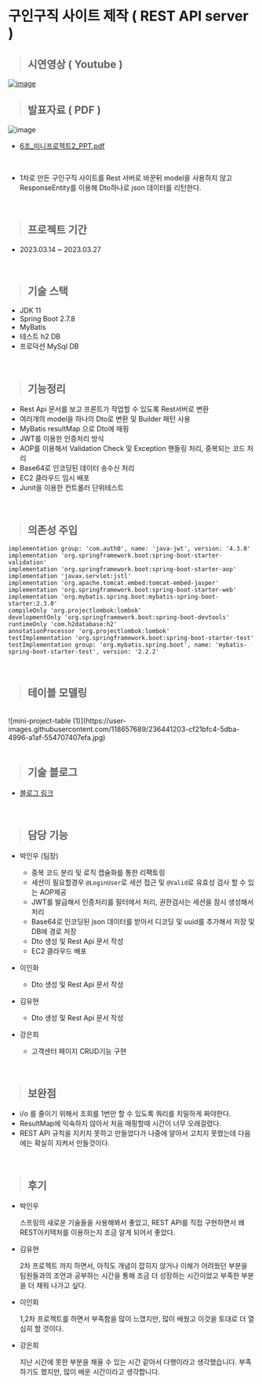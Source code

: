 # 구인구직 사이트 제작 ( REST API server )

> ## 시연영상 ( Youtube )
<a href="https://youtu.be/0UsQJWybmxE">![image](https://user-images.githubusercontent.com/118657689/234799992-f20dea08-d827-4c57-ad99-e36270c6edef.png)</a>
<br>

> ## 발표자료 ( PDF )
![image](https://user-images.githubusercontent.com/118657689/234800218-e3c1444b-ef3e-46bb-877a-dabebe900d91.png)

- [6조_미니프로젝트2_PPT.pdf](https://github.com/clean17/mini-project2/files/11340918/6._.2_PPT.pdf)

<br>

- 1차로 만든 구인구직 사이트를 Rest 서버로 바꾼뒤 model을 사용하지 않고 ResponseEntity를 이용해 Dto하나로 json 데이터를 리턴한다.

<br>

> ## 프로젝트 기간
- 2023.03.14 ~ 2023.03.27

<br>

> ## 기술 스택
- JDK 11
- Spring Boot 2.7.8
- MyBatis
- 테스트 h2 DB
- 프로덕션 MySql DB


<br>

> ## 기능정리
- Rest Api 문서를 보고 프론트가 작업할 수 있도록 Rest서버로 변환
- 여러개의 model을 하나의 Dto로 변환 및 Builder 패턴 사용
- MyBatis resultMap 으로 Dto에 매핑
- JWT를 이용한 인증처리 방식
- AOP를 이용해서 Validation Check 및 Exception 핸들링 처리, 중복되는 코드 처리
- Base64로 인코딩된 데이터 송수신 처리
- EC2 클라우드 임시 배포
- Junit을 이용한 컨트롤러 단위테스트



<br>

> ## 의존성 주입


```
implementation group: 'com.auth0', name: 'java-jwt', version: '4.3.0'
implementation 'org.springframework.boot:spring-boot-starter-validation'
implementation 'org.springframework.boot:spring-boot-starter-aop'
implementation 'javax.servlet:jstl'
implementation 'org.apache.tomcat.embed:tomcat-embed-jasper'
implementation 'org.springframework.boot:spring-boot-starter-web'
implementation 'org.mybatis.spring.boot:mybatis-spring-boot-starter:2.3.0'
compileOnly 'org.projectlombok:lombok'
developmentOnly 'org.springframework.boot:spring-boot-devtools'
runtimeOnly 'com.h2database:h2'
annotationProcessor 'org.projectlombok:lombok'
testImplementation 'org.springframework.boot:spring-boot-starter-test'
testImplementation group: 'org.mybatis.spring.boot', name: 'mybatis-spring-boot-starter-test', version: '2.2.2'
```

<br>

> ## 테이블 모델링
<br>
![mini-project-table (1)](https://user-images.githubusercontent.com/118657689/236441203-cf21bfc4-5dba-4996-a1af-554707407efa.jpg)

<br>
<br>

> ## 기술 블로그

- <a href="https://velog.io/@merci/series/Rest-Api-%ED%94%84%EB%A1%9C%EC%A0%9D%ED%8A%B8"> 블로그 링크 </a>

<br>

> ## 담당 기능
- 박인우 (팀장) 
  - 중복 코드 분리 및 로직 캡슐화를 통한 리팩토링
  - 세션이 필요할경우 `@LoginUser`로 세션 접근 및 `@Valid`로 유효성 검사 할 수 있는 AOP제공
  - JWT를 발급해서 인증처리를 필터에서 처리, 권한검사는 세션을 잠시 생성해서 처리
  - Base64로 인코딩된 json 데이터를 받아서 디코딩 및 uuid를 추가해서 저장 및 DB에 경로 저장
  - Dto 생성 및 Rest Api 문서 작성
  - EC2 클라우드 배포

- 이인화 
  - Dto 생성 및 Rest Api 문서 작성

- 김유현 
  - Dto 생성 및 Rest Api 문서 작성 

- 강은희 
  - 고객센터 페이지 CRUD기능 구현



<br>




> ## 보완점
- i/o 를 줄이기 위해서 조회를 1번만 할 수 있도록 쿼리를 치밀하게 짜야한다.
- ResultMap에 익숙하지 않아서 처음 매핑할때 시간이 너무 오래걸렸다.
- REST API 규칙을 지키지 못하고 만들었다가 나중에 알아서 고치지 못했는데 다음에는 확실히 지켜서 만들것이다.

<br>

> ## 후기
- 박인우

  스프링의 새로운 기술들을 사용해봐서 좋았고, REST API를 직접 구현하면서 왜 REST아키텍처를 이용하는지 조금 알게 되어서 좋았다.


- 김유현


  2차 프로젝트 까지 하면서, 아직도 개념이 잡히지 않거나 이해가 어려웠던 부분을 팀원들과의 조언과 공부하는 시간을 통해 조금 더 성장하는 시간이었고 부족한 부분을 더 채워 나가고 싶다.

- 이인화


  1,2차 프로젝트를 하면서 부족함을 많이 느꼈지만, 많이 배웠고 이것을 토대로 더 열심히 할 것이다.


- 강은희


  지난 시간에 못한 부분을 채울 수 있는 시간 같아서 다행이라고 생각했습니다. 부족하기도 했지만, 많이 배운 시간이라고 생각합니다.

